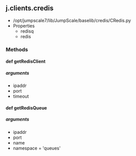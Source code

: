 ## j.clients.credis

- /opt/jumpscale7/lib/JumpScale/baselib/credis/CRedis.py
- Properties
    - redisq
    - redis

### Methods

    

#### def getRedisClient 
##### arguments

- ipaddr
- port
- timeout
#### def getRedisQueue 
##### arguments

- ipaddr
- port
- name
- namespace = 'queues'
